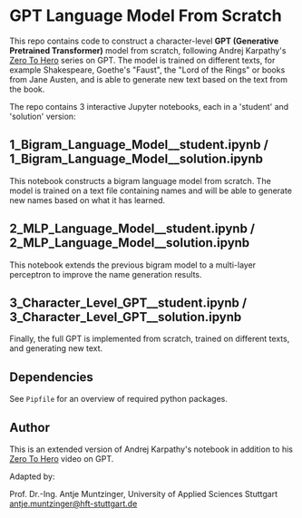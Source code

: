 # GPT Language Model From Scratch

This repo contains code to construct a character-level **GPT (Generative Pretrained Transformer)** model from scratch, following Andrej Karpathy's [Zero To Hero](https://karpathy.ai/zero-to-hero.html) series on GPT.
The model is trained on different texts, for example Shakespeare, Goethe's "Faust", the "Lord of the Rings" or books from Jane Austen, and is able to generate new text based on the text from the book.

The repo contains 3 interactive Jupyter notebooks, each in a 'student' and 'solution' version:

## 1_Bigram_Language_Model__student.ipynb / 1_Bigram_Language_Model__solution.ipynb
This notebook constructs a bigram language model from scratch. 
The model is trained on a text file containing names and will be able to generate new names based on what it has learned. 

## 2_MLP_Language_Model__student.ipynb / 2_MLP_Language_Model__solution.ipynb
This notebook extends the previous bigram model to a multi-layer perceptron to improve the name generation results.

## 3_Character_Level_GPT__student.ipynb / 3_Character_Level_GPT__solution.ipynb
Finally, the full GPT is implemented from scratch, trained on different texts, and generating new text.

## Dependencies

See `Pipfile` for an overview of required python packages.

## Author

This is an extended version of Andrej Karpathy's notebook in addition to his [Zero To Hero](https://karpathy.ai/zero-to-hero.html) video on GPT.

Adapted by: 

Prof. Dr.-Ing. Antje Muntzinger, University of Applied Sciences Stuttgart
antje.muntzinger@hft-stuttgart.de


